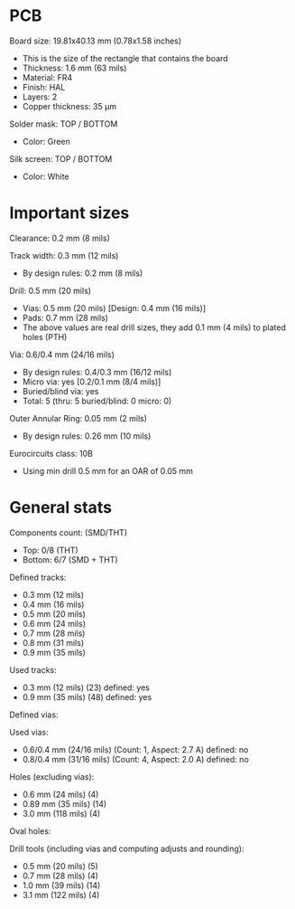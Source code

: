 # PCB

Board size: 19.81x40.13 mm (0.78x1.58 inches)

- This is the size of the rectangle that contains the board
- Thickness: 1.6 mm (63 mils)
- Material: FR4
- Finish: HAL
- Layers: 2
- Copper thickness: 35 µm

Solder mask: TOP / BOTTOM

- Color: Green

Silk screen: TOP / BOTTOM

- Color: White


# Important sizes

Clearance: 0.2 mm (8 mils)

Track width: 0.3 mm (12 mils)

- By design rules: 0.2 mm (8 mils)

Drill: 0.5 mm (20 mils)

- Vias: 0.5 mm (20 mils) [Design: 0.4 mm (16 mils)]
- Pads: 0.7 mm (28 mils)
- The above values are real drill sizes, they add 0.1 mm (4 mils) to plated holes (PTH)

Via: 0.6/0.4 mm (24/16 mils)

- By design rules: 0.4/0.3 mm (16/12 mils)
- Micro via: yes [0.2/0.1 mm (8/4 mils)]
- Buried/blind via: yes
- Total: 5 (thru: 5 buried/blind: 0 micro: 0)

Outer Annular Ring: 0.05 mm (2 mils)

- By design rules: 0.26 mm (10 mils)

Eurocircuits class: 10B
- Using min drill 0.5 mm for an OAR of 0.05 mm


# General stats

Components count: (SMD/THT)

- Top: 0/8 (THT)
- Bottom: 6/7 (SMD + THT)

Defined tracks:

- 0.3 mm (12 mils)
- 0.4 mm (16 mils)
- 0.5 mm (20 mils)
- 0.6 mm (24 mils)
- 0.7 mm (28 mils)
- 0.8 mm (31 mils)
- 0.9 mm (35 mils)

Used tracks:

- 0.3 mm (12 mils) (23) defined: yes
- 0.9 mm (35 mils) (48) defined: yes

Defined vias:


Used vias:

- 0.6/0.4 mm (24/16 mils) (Count: 1, Aspect: 2.7 A) defined: no
- 0.8/0.4 mm (31/16 mils) (Count: 4, Aspect: 2.0 A) defined: no

Holes (excluding vias):

- 0.6 mm (24 mils) (4)
- 0.89 mm (35 mils) (14)
- 3.0 mm (118 mils) (4)

Oval holes:


Drill tools (including vias and computing adjusts and rounding):

- 0.5 mm (20 mils) (5)
- 0.7 mm (28 mils) (4)
- 1.0 mm (39 mils) (14)
- 3.1 mm (122 mils) (4)




